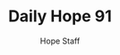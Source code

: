---
image: /assets/img/daily-hope-default-artwork.png
title: Daily Hope 91
number: 91
categories:
  - Daily Hope
author: Hope Staff
notes: Daily Hope 91
embed: >-
  <iframe style="border-radius:12px" src="https://open.spotify.com/embed/episode/2Dnq74jChH47Np46bd8mGL?utm_source=generator" width="100%" height="152" frameBorder="0" allowfullscreen="" allow="autoplay; clipboard-write; encrypted-media; fullscreen; picture-in-picture" loading="lazy"></iframe>
---
